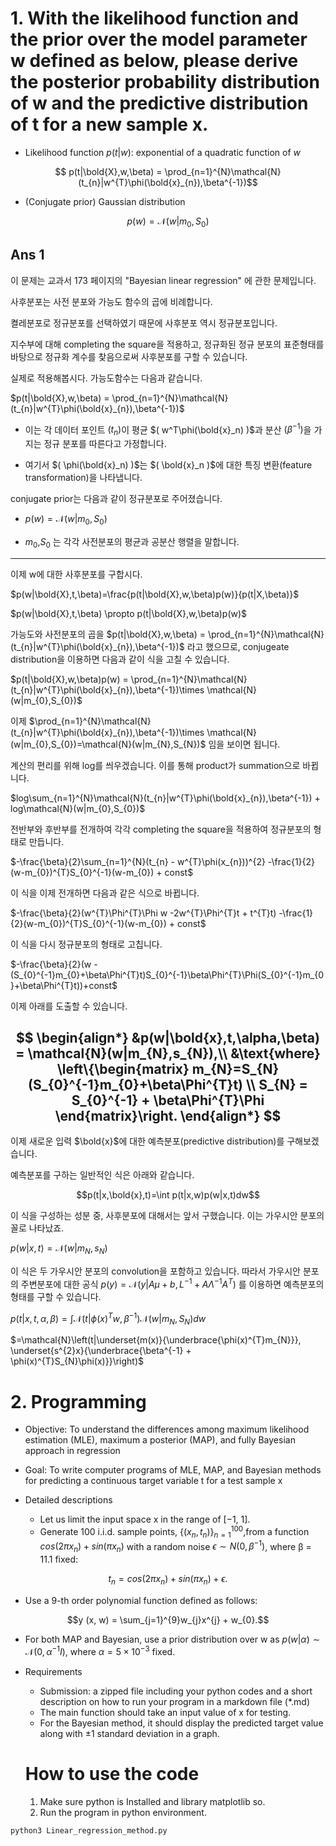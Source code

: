 # 1. With the likelihood function and the prior over the model parameter w defined as below, please derive the posterior probability distribution of w and the predictive distribution of t for a new sample x.

- Likelihood function $p(t|w)$: exponential of a quadratic function of $w$

$$ p(t|\bold{X},w,\beta) = \prod_{n=1}^{N}\mathcal{N}(t_{n}|w^{T}\phi(\bold{x}_{n}),\beta^{-1})$$

- (Conjugate prior) Gaussian distribution 

$$p(w) = \mathcal{N}(w|m_{0},S_{0})$$





## Ans 1

이 문제는 교과서 173 페이지의 "Bayesian linear regression" 에 관한 문제입니다. 

사후분포는 사전 분포와 가능도 함수의 곱에 비례합니다. 

켤레분포로 정규분포를 선택하였기 때문에 사후분포 역시 정규분포입니다. 

지수부에 대해 completing the square을 적용하고, 정규화된 정규 분포의 표준형태를 바탕으로 정규화 계수를 찾음으로써 사후분포를 구할 수 있습니다. 

실제로 적용해봅시다. 가능도함수는 다음과 같습니다. 

$p(t|\bold{X},w,\beta) = \prod_{n=1}^{N}\mathcal{N}(t_{n}|w^{T}\phi(\bold{x}_{n}),\beta^{-1})$

- 이는 각 데이터 포인트 $( t_n )$이 평균 $( w^T\phi(\bold{x}_n) )$과 분산 $( \beta^{-1} )$을 가지는 정규 분포를 따른다고 가정합니다. 

- 여기서 $( \phi(\bold{x}_n) )$는 $( \bold{x}_n )$에 대한 특징 변환(feature transformation)을 나타냅니다.

conjugate prior는 다음과 같이 정규분포로 주어졌습니다. 

- $p(w) = \mathcal{N}(w|m_{0},S_{0})$

- $m_{0}$,$S_{0}$ 는 각각 사전분포의 평균과 공분산 행렬을 말합니다. 
------------------------------------------------------------------------
이제 w에 대한 사후분포를 구합시다. 

$p(w|\bold{X},t,\beta)=\frac{p(t|\bold{X},w,\beta)p(w)}{p(t|X,\beta)}$


$p(w|\bold{X},t,\beta) \propto p(t|\bold{X},w,\beta)p(w)$

가능도와 사전분포의 곱을 $p(t|\bold{X},w,\beta) = \prod_{n=1}^{N}\mathcal{N}(t_{n}|w^{T}\phi(\bold{x}_{n}),\beta^{-1})$ 라고 했으므로, conjugeate distribution을 이용하면 다음과 같이 식을 고칠 수 있습니다.

$p(t|\bold{X},w,\beta)p(w) = \prod_{n=1}^{N}\mathcal{N}(t_{n}|w^{T}\phi(\bold{x}_{n}),\beta^{-1})\times \mathcal{N}(w|m_{0},S_{0})$

이제 $\prod_{n=1}^{N}\mathcal{N}(t_{n}|w^{T}\phi(\bold{x}_{n}),\beta^{-1})\times \mathcal{N}(w|m_{0},S_{0})=\mathcal{N}(w|m_{N},S_{N})$ 임을 보이면 됩니다. 

계산의 편리를 위해 log를 씌우겠습니다. 이를 통해 product가 summation으로 바뀝니다.

$log\sum_{n=1}^{N}\mathcal{N}(t_{n}|w^{T}\phi(\bold{x}_{n}),\beta^{-1}) + log\mathcal{N}(w|m_{0},S_{0})$

전반부와 후반부를 전개하여 각각 completing the square을 적용하여 정규분포의 형태로 만듭니다. 

$-\frac{\beta}{2}\sum_{n=1}^{N}(t_{n} - w^{T}\phi(x_{n}))^{2} -\frac{1}{2}(w-m_{0})^{T}S_{0}^{-1}(w-m_{0}) + const$

이 식을 이제 전개하면 다음과 같은 식으로 바뀝니다. 

$-\frac{\beta}{2}(w^{T}\Phi^{T}\Phi w -2w^{T}\Phi^{T}t + t^{T}t) -\frac{1}{2}(w-m_{0})^{T}S_{0}^{-1}(w-m_{0}) + const$

이 식을 다시 정규분포의 형태로 고칩니다. 

$-\frac{\beta}{2}(w - (S_{0}^{-1}m_{0}+\beta\Phi^{T}t)S_{0}^{-1}\beta\Phi^{T}\Phi(S_{0}^{-1}m_{0}+\beta\Phi^{T}t))+const$

이제 아래를 도출할 수 있습니다.

$$
\begin{align*}
&p(w|\bold{x},t,\alpha,\beta) = \mathcal{N}(w|m_{N},s_{N}),\\
&\text{where} \left\{\begin{matrix}
m_{N}=S_{N}(S_{0}^{-1}m_{0}+\beta\Phi^{T}t) \\
S_{N} = S_{0}^{-1} + \beta\Phi^{T}\Phi
\end{matrix}\right.
\end{align*}
$$
---------------------------------------------------------------------------------
이제 새로운 입력 $\bold{x}$에 대한 예측분포(predictive distribution)를 구해보겠습니다. 

예측분포를 구하는 일반적인 식은 아래와 같습니다. 

$$p(t|x,\bold{x},t)=\int p(t|x,w)p(w|x,t)dw$$

이 식을 구성하는 성분 중, 사후분포에 대해서는 앞서 구했습니다. 이는 가우시안 분포의 꼴로 나타났죠.

$p(w|x,t)=\mathcal{N}(w|m_{N},s_{N})$

이 식은 두 가우시안 분포의 convolution을 포함하고 있습니다. 따라서 가우시안 분포의 주변분포에 대한 공식 $p(y)=\mathcal{N}(y|A\mu + b, L^{-1} + A\Lambda^{-1}A^{T})$ 를 이용하면 예측분포의 형태를 구할 수 있습니다. 

$p(t|x,t,\alpha, \beta) =\int \mathcal{N}(t|\phi(x)^{T}w, \beta^{-1})\mathcal{N}(w|m_{N},S_{N})dw$

$=\mathcal{N}\left(t|\underset{m(x)}{\underbrace{\phi(x)^{T}m_{N}}}, \underset{s^{2}x}{\underbrace{\beta^{-1} + \phi(x)^{T}S_{N}\phi(x)}}\right)$


# 2. Programming

- Objective: To understand the differences among maximum likelihood estimation (MLE),
maximum a posterior (MAP), and fully Bayesian approach in regression

- Goal: To write computer programs of MLE, MAP, and Bayesian methods for predicting
a continuous target variable t for a test sample x

- Detailed descriptions
  - Let us limit the input space x in the range of [−1, 1].
  - Generate 100 i.i.d. sample points, $\left\{(x_{n}, t_{n})\right\}_{n=1}^{100}$,from a function $cos(2πx_{n}) +sin (πx_{n})$ with a random noise $ϵ ∼ N(0, β^{−1})$, where β = 11.1 fixed:

$$t_{n} = cos (2πx_{n}) + sin (πx_{n}) + ϵ.$$

  - Use a 9-th order polynomial function defined as follows:

$$y (x, w) = \sum_{j=1}^{9}w_{j}x^{j} + w_{0}.$$

  - For both MAP and Bayesian, use a prior distribution over w as $p (w|α) ∼ \mathcal{N}(0, α^{−1}I)$, where $α = 5 × 10^{−3}$ fixed.

- Requirements
  - Submission: a zipped file including your python codes and a short description on how to run your program in a markdown file (*.md)
  - The main function should take an input value of x for testing.
  - For the Bayesian method, it should display the predicted target value along with ±1 standard deviation in a graph.


  # How to use the code

  1. Make sure python is Installed and library matplotlib so. 
  2. Run the program in python environment.

```python
python3 Linear_regression_method.py
```